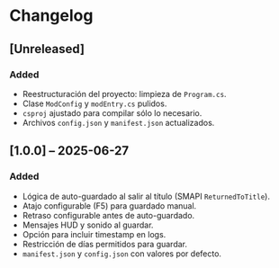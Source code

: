 # Changelog

## [Unreleased]
### Added
- Reestructuración del proyecto: limpieza de `Program.cs`.
- Clase `ModConfig` y `modEntry.cs` pulidos.
- `csproj` ajustado para compilar sólo lo necesario.
- Archivos `config.json` y `manifest.json` actualizados.

## [1.0.0] – 2025-06-27
### Added
- Lógica de auto-guardado al salir al título (SMAPI `ReturnedToTitle`).
- Atajo configurable (F5) para guardado manual.
- Retraso configurable antes de auto-guardado.
- Mensajes HUD y sonido al guardar.
- Opción para incluir timestamp en logs.
- Restricción de días permitidos para guardar.
- `manifest.json` y `config.json` con valores por defecto.
